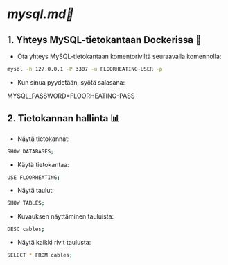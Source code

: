 # **_mysql.md🐬_**

## 1. Yhteys MySQL-tietokantaan Dockerissa 🔗

- Ota yhteys MySQL-tietokantaan komentoriviltä seuraavalla komennolla:

```bash
mysql -h 127.0.0.1 -P 3307 -u FLOORHEATING-USER -p
```

- Kun sinua pyydetään, syötä salasana:

MYSQL_PASSWORD=FLOORHEATING-PASS

## 2. Tietokannan hallinta 📊

- Näytä tietokannat:

```bash
SHOW DATABASES;
```

- Käytä tietokantaa:

```bash
USE FLOORHEATING;
```

- Näytä taulut:

```bash
SHOW TABLES;
```

- Kuvauksen näyttäminen tauluista:

```bash
DESC cables;
```

- Näytä kaikki rivit taulusta:

```bash
SELECT * FROM cables;
```
